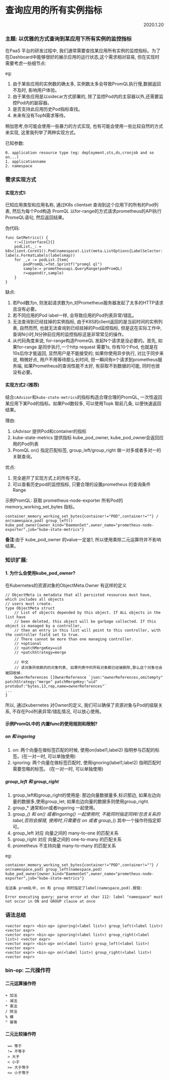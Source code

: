 # 查询应用的所有实例指标
<div align=right> 2020.1.20 </div>

### 主题: 以优雅的方式查询到某应用下所有实例的监控指标

在PaaS 平台的研发过程中, 我们通常需要查找某应用所有实例的监控指标。为了在Dashboard中能够很好的展示应用的运行状态,这个需求相对容易, 但在实现时需要考虑一些细节点:

eg: 

1. 由于某些应用的实例数的确太多, 实例数太多会导致PromQL执行慢,数据返回不及时, 影响用户体验。
2. 由于某些应用是以sidecar方式部署的, 除了监控Pod内的主容器以外,还需要监控Pod内的副容器。
3. 是否支持此应用历史Pod指标查找。
4. 未来有没有TopN需求等待。

稍加思考,你可能会使用一些暴力的方式实现, 也有可能会使用一些比较自然的方式来实现, 这里我列举了两种实现方式。

已知参数:
```
0. application resource type (eg: deployment,sts,ds,cronjob and so on...)
1. applicationname
2. namespace

```

### 需求实现方式
#### 实现方式1:

已知应用类型和应用名称, 通过K8s clientset 查询到这个应用下的所有的Pod列表, 然后为每个Pod构造 PromQL 以for-range的方式请求prometheus的API执行PromeQL语句, 然后返回结果。

伪代码:
```
func GetMetrics() {
	r:=[]interface{}{}
	podList,_: = k8sclient.CoreV1().Pod(namespace).List(meta.ListOptions{LabelSelector: labels.FormatLabels(labelsmap))
	for _,v := podList.Item{
		podPromQL:=fmt.Sprintf("promql ql")
		sample:= prometheusapi.QueryRange(podPromQL)
		r=append(r,sample)
	}
}
```

缺点:

1. 若Pod数为n, 则发起请求数为n,对Prometheus服务器发起了太多的HTTP请求且没有必要。
2. 若不同应用的Pod label一样, 会导致应用的Pod列表异常/错乱。
2. 无法查询到已经挂掉的实例指标, 由于K8S的client返回的是当前时间的实例列表, 自然而然, 也就无法查询到已经挂掉的Pod监控指标, 但是这在实际工作中, 查询N小时,N分钟前应用的监控指标这是非常常见的操作。
3. 从代码角度来说, for-range构造PromeQL 发起N个请求是没必要的。首先, 如果for-range 是同步执行,一个http request 需要1s, 你有10个Pod, 也就是在10s后你才能返回, 显然用户是不能接受的; 如果你使用异步执行, 对比于同步来说, 稍微好点, 用户不用等待那么长时间, 但一瞬间有n个请求到prometheus服务端, 如果Prometheus的查询性能不太好, 有获取不到数据的可能, 同时也很没有必要。


#### 实现方式2:(推荐)

结合```cAdvisor```和```kube-state-metrics```的指标构造合理合理的PromQL, 一次性返回某应用下某Pod的指标。如果Pod数较多, 可以使用Topk 取前几条, 以便快速返回结果。

理由:

1. cAdvisor 提供Pod和container的指标
2. kube-state-metrics 提供指标 kube_pod_owner, kube_pod_owner会返回应用的Pod列表
3.  PromQL on() 指定匹配标签, group_left/group_right 做一对多或者多对一的关联查询。

优点: 

1. 完全避开了实现方式上的所有不足。
2. 可以查看历史pod的监控指标, 只要合理的设置prometheus 的查询条件Range


示例PromQL: 获取 prometheus-node-exporter 所有Pod的memory_working_set_bytes 指标。
```
container_memory_working_set_bytes{container!="POD",container!=""} / on(namespace,pod) group_left()  kube_pod_owner{owner_kind="DaemonSet",owner_name="prometheus-node-exporter",job="kube-state-metrics"} 
```

**备注**:由于 kube_pod_owner 的value一定是1, 所以使用乘除二元运算符并不影响结果。


### 知识扩展:

#### 1. 为什么会使用kube_pod_owner?

在Kubernetes的资源对象的ObjectMeta.Owner 有这样的定义

```
// ObjectMeta is metadata that all persisted resources must have, which includes all objects
// users must create.
type ObjectMeta struct 
	// List of objects depended by this object. If ALL objects in the list have
	// been deleted, this object will be garbage collected. If this object is managed by a controller,
	// then an entry in this list will point to this controller, with the controller field set to true.
	// There cannot be more than one managing controller.
	// +optional
	// +patchMergeKey=uid
	// +patchStrategy=merge

    // 中文
    // 该对象所依赖的的对象列表, 如果列表中的所有对象都已经被删除,那么这个对象也会被回收掉. 
	OwnerReferences []OwnerReference `json:"ownerReferences,omitempty" patchStrategy:"merge" patchMergeKey:"uid" protobuf:"bytes,13,rep,name=ownerReferences"`
...
}
```

所以, 通过kubernetes 对Owner的定义, 我们可以确保了资源对象与Pod的级联关系, 不存在Pod列表异常/错乱情况, 可以放心使用。

#### 示例PromQL中的 内置func的使用规则和限制? 

##### on 和 ingoring

1. on: 两个向量在做标签匹配的时候, 使用on(label1,label2) 指明参与匹配的标签。(在一对一时, 可以单独使用)
2. ignoring: 两个向量在做标签匹配时, 使用ignoring(label1,label2) 指明匹配时需要忽略的标签。 (在一对一时, 可以单独使用)

##### group_left 和 group_right

1. group_left和group_right的使用是: 那边向量数据量多,标识那边, 如果左边向量的数据多,使用group_let; 如果右边向量的数据多则使用group_right.
2. group_* 通常和on或者ingoring 一起使用。
3. group_*() 和 on() 或者ingoring() 一起使用时, 不能同时指定同样/包含关系的label,否则会报错, 使用时,只需要在 on 或者 group_*() 其中一个操作符指定即可。
4. group_left 对应 向量之间的 many-to-one 的匹配关系
5. group_right 对应 向量之间的 one-to-many 的匹配关系
6. prometheus 不支持向量 many-to-many 的匹配关系

eg:
```
container_memory_working_set_bytes{container!="POD",container!=""} / on(namespace,pod) group_left(namespace,pod)  kube_pod_owner{owner_kind="DaemonSet",owner_name="prometheus-node-exporter",job="kube-state-metrics"}  

在这条 promQL中, on 和 group 同时指定了label(namespace,pod).报错:

Error executing query: parse error at char 112: label "namespace" must not occur in ON and GROUP clause at once
```


### 语法总结

```
<vector expr> <bin-op> ignoring(<label list>) group_left(<label list>) <vector expr>
<vector expr> <bin-op> ignoring(<label list>) group_right(<label list>) <vector expr>
<vector expr> <bin-op> on(<label list>) group_left(<label list>) <vector expr>
<vector expr> <bin-op> on(<label list>) group_right(<label list>) <vector expr>
```

### bin-op: 二元操作符

#### 二元运算操作符
```
+ 加法
- 减法
* 乘法
/ 除法
% 模
^ 幂等
```

####  二元比较操作符
```
 == 等于
 != 不等于
 > 大于
 < 小于
 >= 大于等于
 <= 小于等于
```

